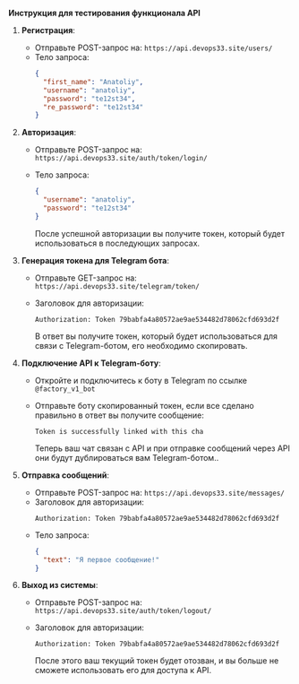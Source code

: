 **Инструкция для тестирования функционала API**

1. **Регистрация**:
    - Отправьте POST-запрос на: `https://api.devops33.site/users/`
    - Тело запроса:
      ```json
      {
        "first_name": "Anatoliy",
        "username": "anatoliy",
        "password": "te12st34",
        "re_password": "te12st34"
      }
      ```

2. **Авторизация**:
    - Отправьте POST-запрос на: `https://api.devops33.site/auth/token/login/`
    - Тело запроса:
      ```json
      {
        "username": "anatoliy",
        "password": "te12st34"
      }
      ```

      После успешной авторизации вы получите токен, который будет использоваться в последующих запросах.


3. **Генерация токена для Telegram бота**:
    - Отправьте GET-запрос на: `https://api.devops33.site/telegram/token/`
    - Заголовок для авторизации:
      ```
      Authorization: Token 79babfa4a80572ae9ae534482d78062cfd693d2f
      ```

      В ответ вы получите токен, который будет использоваться для связи с Telegram-ботом, его необходимо скопировать.


4. **Подключение API к Telegram-боту**:
    - Откройте и подключитесь к боту в Telegram по ссылке `@factory_v1_bot`
    - Отправьте боту скопированный токен, если все сделано правильно в ответ вы получите сообщение:
      ```
      Token is successfully linked with this cha
      ```

      Теперь ваш чат связан с API и при отправке сообщений через API они будут дублироваться вам Telegram-ботом..

   
5. **Отправка сообщений**:
    - Отправьте POST-запрос на: `https://api.devops33.site/messages/`
    - Заголовок для авторизации:
      ```
      Authorization: Token 79babfa4a80572ae9ae534482d78062cfd693d2f
      ```
    - Тело запроса:
      ```json
      {
        "text": "Я первое сообщение!"
      }
      ```

6. **Выход из системы**:
    - Отправьте POST-запрос на: `https://api.devops33.site/auth/token/logout/`
    - Заголовок для авторизации:
      ```
      Authorization: Token 79babfa4a80572ae9ae534482d78062cfd693d2f
      ```

      После этого ваш текущий токен будет отозван, и вы больше не сможете использовать его для доступа к API.
